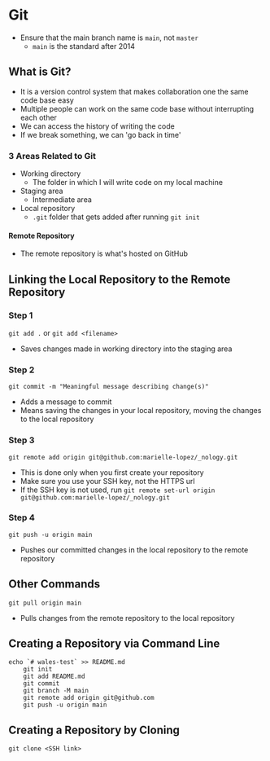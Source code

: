 # Git

- Ensure that the main branch name is `main`, not `master`
    - `main` is the standard after 2014

## What is Git?
- It is a version control system that makes collaboration one the same code base easy
- Multiple people can work on the same code base without interrupting each other
- We can access the history of writing the code
- If we break something, we can 'go back in time'


### 3 Areas Related to Git
- Working directory
    - The folder in which I will write code on my local machine
- Staging area
    - Intermediate area
- Local repository
    - `.git` folder that gets added after running `git init`

#### Remote Repository
- The remote repository is what's hosted on GitHub

## Linking the Local Repository to the Remote Repository
### Step 1
`git add .` or `git add <filename>`
- Saves changes made in working directory into the staging area

### Step 2
`git commit -m "Meaningful message describing change(s)"`
- Adds a message to commit
- Means saving the changes in your local repository, moving the changes to the local repository

### Step 3
`git remote add origin git@github.com:marielle-lopez/_nology.git`
- This is done only when you first create your repository
- Make sure you use your SSH key, not the HTTPS url
- If the SSH key is not used, run `git remote set-url origin git@github.com:marielle-lopez/_nology.git`

### Step 4
`git push -u origin main`
- Pushes our committed changes in the local repository to the remote repository

## Other Commands

`git pull origin main`
- Pulls changes from the remote repository to the local repository

## Creating a Repository via Command Line
```
echo `# wales-test` >> README.md
    git init
    git add README.md
    git commit
    git branch -M main
    git remote add origin git@github.com
    git push -u origin main
```

## Creating a Repository by Cloning
```
git clone <SSH link>
```